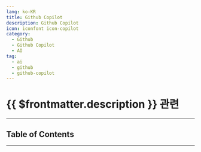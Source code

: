 ```yaml
---
lang: ko-KR
title: Github Copilot
description: Github Copilot
icon: iconfont icon-copilot
category: 
  - Github
  - Github Copilot
  - AI
tag:
  - ai
  - github
  - github-copilot
---
```


# {{ $frontmatter.description }} 관련

<ShieldsGroup logos="github,githubcopilot"/>

---

## Table of Contents

<ToCLocal basePath="/ai/github-copilot/" />

---

<TagLinks />